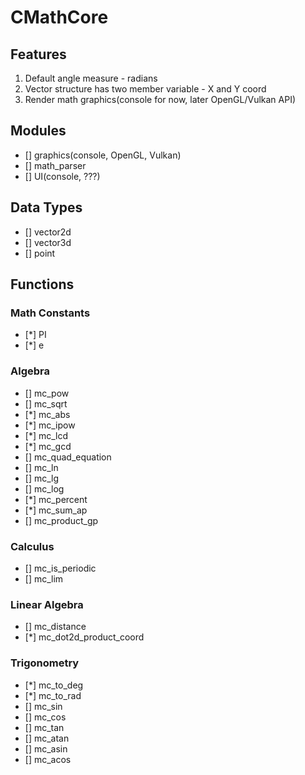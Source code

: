 # CMathCore

## Features

1. Default angle measure - radians
2. Vector structure has two member variable - X and Y coord
3. Render math graphics(console for now, later OpenGL/Vulkan API)

## Modules

- [] graphics(console, OpenGL, Vulkan)
- [] math_parser
- [] UI(console, ???)

## Data Types

- [] vector2d
- [] vector3d
- [] point

## Functions

### Math Constants

- [*] PI
- [*] e

### Algebra

- [] mc_pow
- [] mc_sqrt
- [*] mc_abs
- [*] mc_ipow
- [*] mc_lcd
- [*] mc_gcd
- [] mc_quad_equation
- [] mc_ln
- [] mc_lg
- [] mc_log
- [*] mc_percent
- [*] mc_sum_ap
- [] mc_product_gp

### Calculus

- [] mc_is_periodic
- [] mc_lim

### Linear Algebra

- [] mc_distance
- [*] mc_dot2d_product_coord

### Trigonometry

- [*] mc_to_deg
- [*] mc_to_rad
- [] mc_sin
- [] mc_cos
- [] mc_tan
- [] mc_atan
- [] mc_asin
- [] mc_acos
